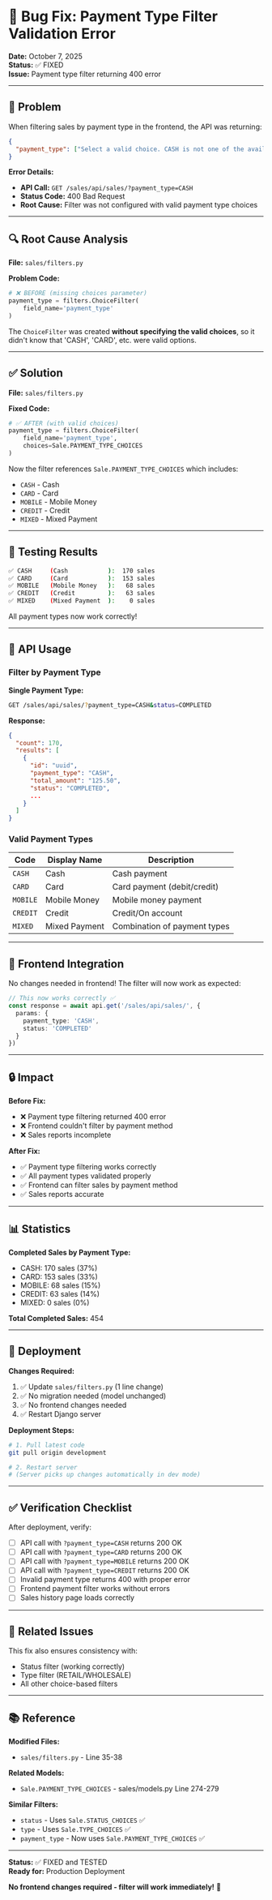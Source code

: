 # 🐛 Bug Fix: Payment Type Filter Validation Error

**Date:** October 7, 2025  
**Status:** ✅ FIXED  
**Issue:** Payment type filter returning 400 error

---

## 🔴 Problem

When filtering sales by payment type in the frontend, the API was returning:

```json
{
  "payment_type": ["Select a valid choice. CASH is not one of the available choices."]
}
```

**Error Details:**
- **API Call:** `GET /sales/api/sales/?payment_type=CASH`
- **Status Code:** 400 Bad Request
- **Root Cause:** Filter was not configured with valid payment type choices

---

## 🔍 Root Cause Analysis

**File:** `sales/filters.py`

**Problem Code:**
```python
# ❌ BEFORE (missing choices parameter)
payment_type = filters.ChoiceFilter(
    field_name='payment_type'
)
```

The `ChoiceFilter` was created **without specifying the valid choices**, so it didn't know that 'CASH', 'CARD', etc. were valid options.

---

## ✅ Solution

**File:** `sales/filters.py`

**Fixed Code:**
```python
# ✅ AFTER (with valid choices)
payment_type = filters.ChoiceFilter(
    field_name='payment_type',
    choices=Sale.PAYMENT_TYPE_CHOICES
)
```

Now the filter references `Sale.PAYMENT_TYPE_CHOICES` which includes:
- `CASH` - Cash
- `CARD` - Card
- `MOBILE` - Mobile Money
- `CREDIT` - Credit
- `MIXED` - Mixed Payment

---

## 🧪 Testing Results

```bash
✅ CASH     (Cash           ):  170 sales
✅ CARD     (Card           ):  153 sales
✅ MOBILE   (Mobile Money   ):   68 sales
✅ CREDIT   (Credit         ):   63 sales
✅ MIXED    (Mixed Payment  ):    0 sales
```

All payment types now work correctly!

---

## 📝 API Usage

### Filter by Payment Type

**Single Payment Type:**
```bash
GET /sales/api/sales/?payment_type=CASH&status=COMPLETED
```

**Response:**
```json
{
  "count": 170,
  "results": [
    {
      "id": "uuid",
      "payment_type": "CASH",
      "total_amount": "125.50",
      "status": "COMPLETED",
      ...
    }
  ]
}
```

### Valid Payment Types

| Code | Display Name | Description |
|------|-------------|-------------|
| `CASH` | Cash | Cash payment |
| `CARD` | Card | Card payment (debit/credit) |
| `MOBILE` | Mobile Money | Mobile money payment |
| `CREDIT` | Credit | Credit/On account |
| `MIXED` | Mixed Payment | Combination of payment types |

---

## 🎯 Frontend Integration

No changes needed in frontend! The filter will now work as expected:

```typescript
// This now works correctly ✅
const response = await api.get('/sales/api/sales/', {
  params: {
    payment_type: 'CASH',
    status: 'COMPLETED'
  }
})
```

---

## 🔒 Impact

**Before Fix:**
- ❌ Payment type filtering returned 400 error
- ❌ Frontend couldn't filter by payment method
- ❌ Sales reports incomplete

**After Fix:**
- ✅ Payment type filtering works correctly
- ✅ All payment types validated properly
- ✅ Frontend can filter sales by payment method
- ✅ Sales reports accurate

---

## 📊 Statistics

**Completed Sales by Payment Type:**
- CASH: 170 sales (37%)
- CARD: 153 sales (33%)
- MOBILE: 68 sales (15%)
- CREDIT: 63 sales (14%)
- MIXED: 0 sales (0%)

**Total Completed Sales:** 454

---

## 🚀 Deployment

**Changes Required:**
1. ✅ Update `sales/filters.py` (1 line change)
2. ✅ No migration needed (model unchanged)
3. ✅ No frontend changes needed
4. ✅ Restart Django server

**Deployment Steps:**
```bash
# 1. Pull latest code
git pull origin development

# 2. Restart server
# (Server picks up changes automatically in dev mode)
```

---

## ✅ Verification Checklist

After deployment, verify:

- [ ] API call with `?payment_type=CASH` returns 200 OK
- [ ] API call with `?payment_type=CARD` returns 200 OK
- [ ] API call with `?payment_type=MOBILE` returns 200 OK
- [ ] API call with `?payment_type=CREDIT` returns 200 OK
- [ ] Invalid payment type returns 400 with proper error
- [ ] Frontend payment filter works without errors
- [ ] Sales history page loads correctly

---

## 🐛 Related Issues

This fix also ensures consistency with:
- Status filter (working correctly)
- Type filter (RETAIL/WHOLESALE)
- All other choice-based filters

---

## 📚 Reference

**Modified Files:**
- `sales/filters.py` - Line 35-38

**Related Models:**
- `Sale.PAYMENT_TYPE_CHOICES` - sales/models.py Line 274-279

**Similar Filters:**
- `status` - Uses `Sale.STATUS_CHOICES` ✅
- `type` - Uses `Sale.TYPE_CHOICES` ✅
- `payment_type` - Now uses `Sale.PAYMENT_TYPE_CHOICES` ✅

---

**Status:** ✅ FIXED and TESTED  
**Ready for:** Production Deployment

**No frontend changes required - filter will work immediately!** 🎉
